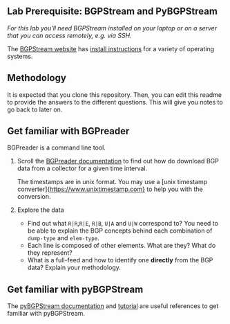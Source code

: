 ## Lab Prerequisite: BGPStream and PyBGPStream

_For this lab you'll need BGPStream installed on your laptop or on a server that you can access remotely, e.g. via SSH._

The [BGPStream website](https://bgpstream.caida.org) has
[install instructions](http://bgpstream.caida.org/docs/install) for a variety of
operating systems.

## Methodology

It is expected that you clone this repository. Then, you can edit this readme to provide the answers to the different questions. This will give you notes to go back to later on.

## Get familiar with BGPreader

BGPreader is a command line tool. 

1. Scroll the [BGPreader documentation](https://bgpstream.caida.org/docs/tools/bgpreader) to find out how do download BGP data from a collector for a given time interval.

    The timestamps are in unix format. You may use a [unix timestamp converter]{https://www.unixtimestamp.com} to help you with the conversion.

2. Explore the data
    - Find out what ``R|R``,``R|E``, ``R|B``, ``U|A`` and ``U|W`` correspond to? You need to be able to explain the BGP concepts behind each combination of ``dump-type`` and ``elem-type``.
    - Each line is composed of other elements. What are they? What do they represent? 
    - What is a full-feed and how to identify one **directly** from the BGP data? Explain your methodology.

## Get familiar with pyBGPStream

The [pyBGPStream documentation](https://bgpstream.caida.org/docs/api/pybgpstream/_pybgpstream.html) and [tutorial](https://bgpstream.caida.org/docs/tutorials/pybgpstream) are useful references to get familiar with pyBGPStream. 
